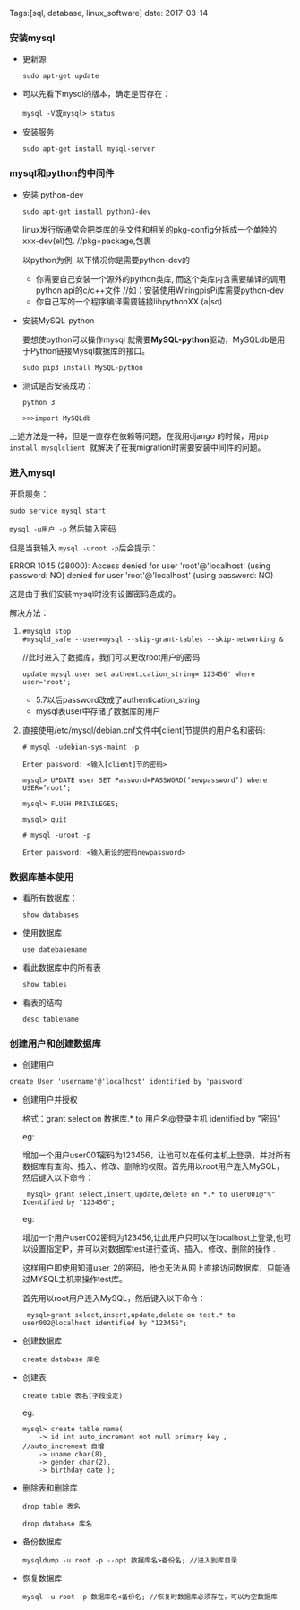 Tags:[sql, database, linux_software] date: 2017-03-14 

### 安装mysql

* 更新源

  `sudo apt-get update`

* 可以先看下mysql的版本，确定是否存在：

  `mysql -V`或`mysql> status`

* 安装服务

  `sudo apt-get install mysql-server`

### mysql和python的中间件

* 安装 python-dev

  `sudo apt-get install python3-dev`

  linux发行版通常会把类库的头文件和相关的pkg-config分拆成一个单独的xxx-dev(el)包.    //pkg=package,包裹

  以python为例, 以下情况你是需要python-dev的

  - 你需要自己安装一个源外的python类库, 而这个类库内含需要编译的调用python api的c/c++文件  //如：安装使用WiringpisPi库需要python-dev
  - 你自己写的一个程序编译需要链接libpythonXX.(a|so)

* 安装MySQL-python

  要想使python可以操作mysql 就需要**MySQL-python**驱动，MySQLdb是用于Python链接Mysql数据库的接口。

  `sudo pip3 install MySQL-python`

* 测试是否安装成功：

  `python 3`

  `>>>import MySQLdb`

上述方法是一种，但是一直存在依赖等问题，在我用django 的时候，用`pip install mysqlclient `就解决了在我migration时需要安装中间件的问题。



### 进入mysql

开启服务：

`sudo service mysql start`

`mysql -u用户 -p` 然后输入密码

但是当我输入 `mysql -uroot -p`后会提示：

ERROR 1045 (28000): Access denied for user 'root'@'localhost' (using password: NO) denied for user 'root'@'localhost' (using password: NO)

这是由于我们安装mysql时没有设置密码造成的。

解决方法：

1. ```shell
   #mysqld stop
   #mysqld_safe --user=mysql --skip-grant-tables --skip-networking &
   ```

   //此时进入了数据库，我们可以更改root用户的密码

   ```
   update mysql.user set authentication_string='123456' where user='root';
   ```

   * 5.7以后password改成了authentication_string
   * mysql表user中存储了数据库的用户

2. 直接使用/etc/mysql/debian.cnf文件中[client]节提供的用户名和密码: 

   ```mysql
   # mysql -udebian-sys-maint -p 

   Enter password: <输入[client]节的密码> 

   mysql> UPDATE user SET Password=PASSWORD(’newpassword’) where USER=’root’; 

   mysql> FLUSH PRIVILEGES; 

   mysql> quit 

   # mysql -uroot -p 

   Enter password: <输入新设的密码newpassword> 
   ```



### 数据库基本使用

* 看所有数据库：

  `show databases`

* 使用数据库

  `use datebasename`

* 看此数据库中的所有表

  `show tables`

* 看表的结构

  `desc tablename`

  

### 创建用户和创建数据库

* 创建用户

`create User 'username'@'localhost' identified by 'password'`

* 创建用户并授权

  格式：grant select on 数据库.* to 用户名@登录主机 identified by "密码"

  eg:

  增加一个用户user001密码为123456，让他可以在任何主机上登录，并对所有数据库有查询、插入、修改、删除的权限。首先用以root用户连入MySQL，然后键入以下命令：

  ` mysql> grant select,insert,update,delete on *.* to user001@"%" Identified by "123456";`

  eg:

  增加一个用户user002密码为123456,让此用户只可以在localhost上登录,也可以设置指定IP，并可以对数据库test进行查询、插入、修改、删除的操作 .

  这样用户即使用知道user_2的密码，他也无法从网上直接访问数据库，只能通过MYSQL主机来操作test库。

  首先用以root用户连入MySQL，然后键入以下命令：

  ` mysql>grant select,insert,update,delete on test.* to user002@localhost identified by "123456";`

* 创建数据库


  `create database 库名 `

* 创建表

  `create table 表名(字段设定)`

  eg:

  ```mysql
  mysql> create table name(
      -> id int auto_increment not null primary key ,  //auto_increment 自增
      -> uname char(8),
      -> gender char(2),
      -> birthday date );
  ```

  

* 删除表和删除库

  `drop table 表名`

  `drop database 库名`

* 备份数据库

  `mysqldump -u root -p --opt 数据库名>备份名; //进入到库目录`

* 恢复数据库

  `mysql -u root -p 数据库名<备份名; //恢复时数据库必须存在，可以为空数据库`